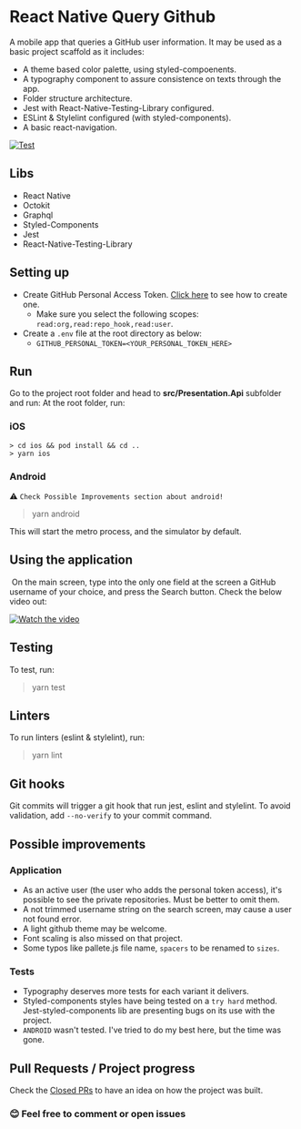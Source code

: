 # React Native Query Github
A mobile app that queries a GitHub user information. It may be used as a basic project scaffold as it includes:

- A theme based color palette, using styled-compoenents.
- A typography component to assure consistence on texts through the app.
- Folder structure architecture.
- Jest with React-Native-Testing-Library configured.
- ESLint & Stylelint configured (with styled-components).
- A basic react-navigation.

[![Test](https://github.com/fmacedoo/react-native-github-query/actions/workflows/node.js.yml/badge.svg)](https://github.com/fmacedoo/react-native-github-query/actions/workflows/node.js.yml)
​
## Libs
- React Native
- Octokit
- Graphql
- Styled-Components
- Jest
- React-Native-Testing-Library
​
## Setting up

- Create GitHub Personal Access Token. [Click here](https://docs.github.com/en/authentication/keeping-your-account-and-data-secure/creating-a-personal-access-token) to see how to create one.
  - Make sure you select the following scopes: `read:org,read:repo_hook,read:user`.
- Create a `.env` file at the root directory as below:
  - ```GITHUB_PERSONAL_TOKEN=<YOUR_PERSONAL_TOKEN_HERE>```

## Run

Go to the project root folder and head to  **src/Presentation.Api**  subfolder and run:
At the root folder, run:

### iOS
```
> cd ios && pod install && cd ..
> yarn ios
```

### Android
⚠️ `Check Possible Improvements section about android!`
> yarn android

This will start the metro process, and the simulator by default.
​
## Using the application​
​
On the main screen, type into the only one field at the screen a GitHub username of your choice, and press the Search button. Check the below video out:

[![Watch the video](https://img.youtube.com/vi/u_NQ3efPmGA/maxresdefault.jpg)](https://youtu.be/u_NQ3efPmGA)

## Testing

To test, run:

> yarn test

## Linters

To run linters (eslint & stylelint), run:

> yarn lint

## Git hooks

Git commits will trigger a git hook that run jest, eslint and stylelint. To avoid validation, add `--no-verify` to your commit command.

## Possible improvements
### Application
- As an active user (the user who adds the personal token access), it's possible to see the private repositories. Must be better to omit them.
- A not trimmed username string on the search screen, may cause a user not found error.
- A light github theme may be welcome.
- Font scaling is also missed on that project.
- Some typos like pallete.js file name, `spacers` to be renamed to `sizes`.

### Tests
- Typography deserves more tests for each variant it delivers.
- Styled-components styles have being tested on a `try hard` method. Jest-styled-components lib are presenting bugs on its use with the project.
- `ANDROID` wasn't tested. I've tried to do my best here, but the time was gone.

## Pull Requests / Project progress

Check the [Closed PRs](https://github.com/fmacedoo/react-native-github-query/pulls?q=is%3Apr+is%3Aclosed) to have an idea on how the project was built.

### 😊 Feel free to comment or open issues
